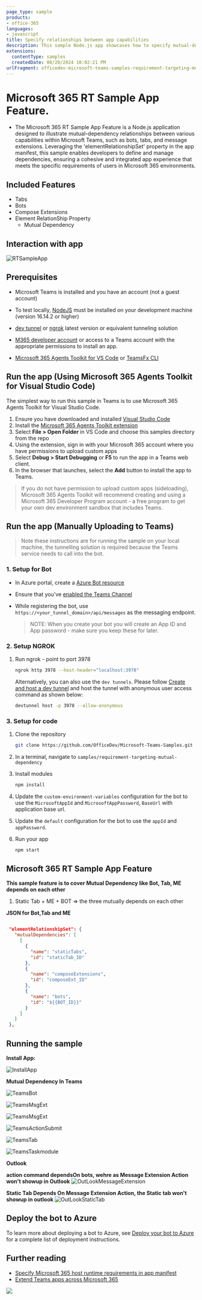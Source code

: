 ```yaml
---
page_type: sample
products:
- office-365
languages:
- javascript
title: Specify relationships between app capabilities
description: This sample Node.js app showcases how to specify mutual-dependency relationships between app capabilities in Microsoft Teams using the 'elementRelationshipSet' property in the app manifest.
extensions:
  contentType: samples
  createdDate: 08/20/2024 10:02:21 PM
urlFragment: officedev-microsoft-teams-samples-requirement-targeting-mutual-dependency-nodejs
---
```


# Microsoft 365 RT Sample App Feature.

- The Microsoft 365 RT Sample App Feature is a Node.js application designed to illustrate mutual-dependency relationships between various capabilities within Microsoft Teams, such as bots, tabs, and message extensions. Leveraging the 'elementRelationshipSet' property in the app manifest, this sample enables developers to define and manage dependencies, ensuring a cohesive and integrated app experience that meets the specific requirements of users in Microsoft 365 environments.

## Included Features
* Tabs
* Bots
* Compose Extensions
* Element RelationShip Property
    * Mutual Dependency

## Interaction with app

![RTSampleApp](Images/RT-Sample-App.gif)

## Prerequisites

-  Microsoft Teams is installed and you have an account (not a guest account)

-  To test locally, [NodeJS](https://nodejs.org/en/download/) must be installed on your development machine (version 16.14.2  or higher)

-  [dev tunnel](https://learn.microsoft.com/en-us/azure/developer/dev-tunnels/get-started?tabs=windows) or [ngrok](https://ngrok.com/) latest version or equivalent tunneling solution

-  [M365 developer account](https://docs.microsoft.com/microsoftteams/platform/concepts/build-and-test/prepare-your-o365-tenant) or access to a Teams account with the appropriate permissions to install an app.

- [Microsoft 365 Agents Toolkit for VS Code](https://marketplace.visualstudio.com/items?itemName=TeamsDevApp.ms-teams-vscode-extension) or [TeamsFx CLI](https://learn.microsoft.com/microsoftteams/platform/toolkit/teamsfx-cli?pivots=version-one)

## Run the app (Using Microsoft 365 Agents Toolkit for Visual Studio Code)

The simplest way to run this sample in Teams is to use Microsoft 365 Agents Toolkit for Visual Studio Code.

1. Ensure you have downloaded and installed [Visual Studio Code](https://code.visualstudio.com/docs/setup/setup-overview)
1. Install the [Microsoft 365 Agents Toolkit extension](https://marketplace.visualstudio.com/items?itemName=TeamsDevApp.ms-teams-vscode-extension)
1. Select **File > Open Folder** in VS Code and choose this samples directory from the repo
1. Using the extension, sign in with your Microsoft 365 account where you have permissions to upload custom apps
1. Select **Debug > Start Debugging** or **F5** to run the app in a Teams web client.
1. In the browser that launches, select the **Add** button to install the app to Teams.

> If you do not have permission to upload custom apps (sideloading), Microsoft 365 Agents Toolkit will recommend creating and using a Microsoft 365 Developer Program account - a free program to get your own dev environment sandbox that includes Teams.

## Run the app (Manually Uploading to Teams)

> Note these instructions are for running the sample on your local machine, the tunnelling solution is required because
> the Teams service needs to call into the bot.

### 1. Setup for Bot
- In Azure portal, create a [Azure Bot resource](https://docs.microsoft.com/azure/bot-service/bot-builder-authentication?view=azure-bot-service-4.0&tabs=csharp%2Caadv2)

- Ensure that you've [enabled the Teams Channel](https://docs.microsoft.com/azure/bot-service/channel-connect-teams?view=azure-bot-service-4.0)

- While registering the bot, use `https://<your_tunnel_domain>/api/messages` as the messaging endpoint.
    > NOTE: When you create your bot you will create an App ID and App password - make sure you keep these for later.

### 2. Setup NGROK
1) Run ngrok - point to port 3978

    ```bash
    ngrok http 3978 --host-header="localhost:3978"
    ```
   Alternatively, you can also use the `dev tunnels`. Please follow [Create and host a dev tunnel](https://learn.microsoft.com/en-us/azure/developer/dev-tunnels/get-started?tabs=windows) and host the tunnel with anonymous user access command as shown below:

   ```bash
   devtunnel host -p 3978 --allow-anonymous
   ```

### 3. Setup for code
1) Clone the repository

    ```bash
    git clone https://github.com/OfficeDev/Microsoft-Teams-Samples.git
    ```
2) In a terminal, navigate to `samples/requirement-targeting-mutual-dependency`

3) Install modules

    ```bash
    npm install
    ```

4) Update the `custom-environment-variables` configuration for the bot to use the `MicrosoftAppId` and `MicrosoftAppPassword`, `BaseUrl` with application base url.

5) Update the `default` configuration for the bot to use the `appId` and `appPassword`.

5) Run your app

    ```bash
    npm start
    ```

## Microsoft 365 RT Sample App Feature
**This sample feature is to cover Mutual Dependency like Bot, Tab, ME depends on each other**
1) Static Tab + ME + BOT => the three mutually depends on each other

**JSON for Bot,Tab and ME**

```json

 "elementRelationshipSet": {
   "mutualDependencies": [
     [
       {
         "name": "staticTabs",
         "id": "staticTab_ID"
       },
       {
         "name": "composeExtensions",
         "id": "composeExt_ID"
       },
       {
         "name": "bots",
         "id": "${{BOT_ID}}"
       }
     ]
   ]
 },

``` 

## Running the sample

**Install App:**

![InstallApp](Images/1.Install_App.png)

**Mutual Dependency In Teams**

![TeamsBot](Images/2.PersonalBot.png)

![TeamsMsgExt](Images/3.PersonalSelectMsgExtAction.png)

![TeamsMsgExt](Images/4.PersonalMsgExtAction.png)

![TeamsActionSubmit](Images/5.PersonaMsgExtActionSubmit.png)

![TeamsTab](Images/6.StaticTab.png)

![TeamsTaskmodule](Images/7.TaskModule.png)

**Outlook**

**action command dependsOn bots, wehre as Message Extension Action won't showup in Outlook**
![OutLookMessageExtension](Images/8.Outlook_AppNotFoundForMsgExt.png)

**Static Tab Depends On Message Extension Action, the Static tab won't showup in outlook**
![OutLookStaticTab](Images/8.Outlook_AppNotFoundForTab.png)

## Deploy the bot to Azure

To learn more about deploying a bot to Azure, see [Deploy your bot to Azure](https://aka.ms/azuredeployment) for a complete list of deployment instructions.

## Further reading

- [Specify Microsoft 365 host runtime requirements in app manifest](https://review.learn.microsoft.com/en-us/microsoftteams/platform/m365-apps/specify-runtime-requirements?branch=pr-en-us-11018)
- [Extend Teams apps across Microsoft 365](https://learn.microsoft.com/en-us/microsoftteams/platform/m365-apps/overview)

<img src="https://pnptelemetry.azurewebsites.net/microsoft-teams-samples/samples/requirement-targeting-mutual-dependency-nodejs" />